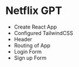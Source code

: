 # Netflix GPT

- Create React App
- Configured TailwindCSS
- Header
- Routing of App
- Login Form
- Sign up Form
